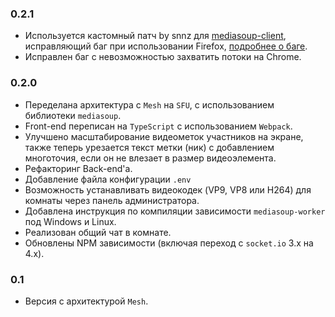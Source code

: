 ### 0.2.1

* Используется кастомный патч by snnz для [mediasoup-client](https://gitlab.com/SgAkErRu/mediasoup-client/-/tree/3.6.36-patched), исправляющий баг при использовании Firefox, [подробнее о баге](https://github.com/versatica/mediasoup-client/pull/149).
* Исправлен баг с невозможностью захватить потоки на Chrome.

### 0.2.0

* Переделана архитектура с `Mesh` на `SFU`, с использованием библиотеки `mediasoup`.
* Front-end переписан на `TypeScript` с использованием `Webpack`.
* Улучшено масштабирование видеометок участников на экране, также теперь урезается текст метки (ник) с добавлением многоточия, если он не влезает в размер видеоэлемента.
* Рефакторинг Back-end'а.
* Добавление файла конфигурации `.env`
* Возможность устанавливать видеокодек (VP9, VP8 или H264) для комнаты через панель администратора.
* Добавлена инструкция по компиляции зависимости `mediasoup-worker` под Windows и Linux.
* Реализован общий чат в комнате.
* Обновлены NPM зависимости (включая переход с `socket.io` 3.x на 4.x).

### 0.1

* Версия с архитектурой `Mesh`.
